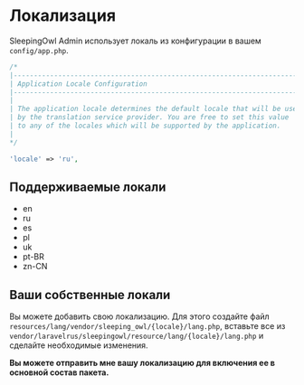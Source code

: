 # Локализация

SleepingOwl Admin использует локаль из конфигурации в вашем `config/app.php`.

```php
/*
|--------------------------------------------------------------------------
| Application Locale Configuration
|--------------------------------------------------------------------------
|
| The application locale determines the default locale that will be used
| by the translation service provider. You are free to set this value
| to any of the locales which will be supported by the application.
|
*/

'locale' => 'ru',
```

<a name="supported-locales"></a>
## Поддерживаемые локали

 - en
 - ru
 - es
 - pl
 - uk
 - pt-BR
 - zn-CN


<a name="custom-locales"></a>
## Ваши собственные локали

Вы можете добавить свою локализацию. Для этого создайте файл
`resources/lang/vendor/sleeping_owl/{locale}/lang.php`, вставьте все
из `vendor/laravelrus/sleepingowl/resource/lang/{locale}/lang.php` и
сделайте необходимые изменения.

**Вы можете отправить мне вашу локализацию для включения ее в основной состав пакета.**
